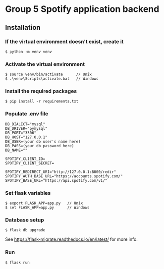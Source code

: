 # Group 5 Spotify application backend

## Installation

### If the virtual environment doesn't exist, create it
```
$ python -m venv venv
```

### Activate the virtual environment 
```
$ source venv/bin/activate      // Unix
$ .\venv\Scripts\activate.bat   // Windows
```

### Install the required packages
```
$ pip install -r requirements.txt
```

### Populate .env file

```
DB_DIALECT="mysql"
DB_DRIVER="pymysql"
DB_PORT="3306"
DB_HOST="127.0.0.1"
DB_USER=(your db user's name here)
DB_PASS=(your db password here)
DB_NAME=""

SPOTIPY_CLIENT_ID=
SPOTIPY_CLIENT_SECRET=

SPOTIPY_REDIRECT_URI="http://127.0.0.1:8000/redir"
SPOTIPY_AUTH_BASE_URL="https://accounts.spotify.com/"
SPOTIPY_BASE_URL="https://api.spotify.com/v1/"
```

### Set flask variables

```
$ export FLASK_APP=app.py   // Unix
$ set FLASK_APP=app.py      // Windows
```

### Database setup
```
$ flask db upgrade
```
See https://flask-migrate.readthedocs.io/en/latest/ for more info.
### Run 
```
$ flask run
```

